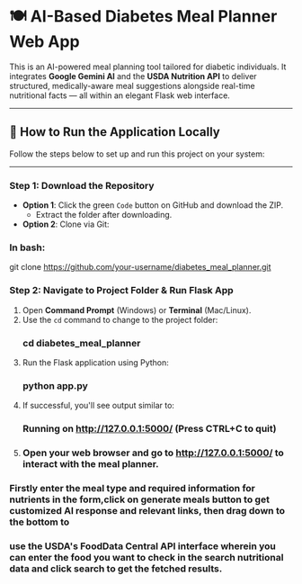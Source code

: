# 🍽️ AI-Based Diabetes Meal Planner Web App

This is an AI-powered meal planning tool tailored for diabetic individuals. It integrates **Google Gemini AI** and the **USDA Nutrition API** to deliver structured, 
medically-aware meal suggestions alongside real-time nutritional facts — all within an elegant Flask web interface.

---

## 🚀 How to Run the Application Locally

Follow the steps below to set up and run this project on your system:

---

### Step 1: Download the Repository

- **Option 1**: Click the green `Code` button on GitHub and download the ZIP.
  - Extract the folder after downloading.
- **Option 2**: Clone via Git:
### In bash:
git clone https://github.com/your-username/diabetes_meal_planner.git

### Step 2: Navigate to Project Folder & Run Flask App

1. Open **Command Prompt** (Windows) or **Terminal** (Mac/Linux).
2. Use the `cd` command to change to the project folder:
   ### cd diabetes_meal_planner
3. Run the Flask application using Python:
   ### python app.py
4. If successful, you'll see output similar to:
   ### Running on http://127.0.0.1:5000/ (Press CTRL+C to quit)
5. ### Open your web browser and go to http://127.0.0.1:5000/ to interact with the meal planner.
### Firstly enter the meal type and required information for nutrients in the form,click on generate meals button to get customized AI response and relevant links, then drag down to the bottom to
### use the USDA's FoodData Central API interface wherein you can enter the food you want to check in the search nutritional data and click search to get the fetched results.



